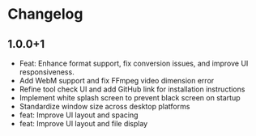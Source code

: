 # Changelog

## 1.0.0+1

* Feat: Enhance format support, fix conversion issues, and improve UI responsiveness.
* Add WebM support and fix FFmpeg video dimension error
* Refine tool check UI and add GitHub link for installation instructions
* Implement white splash screen to prevent black screen on startup
* Standardize window size across desktop platforms
* feat: Improve UI layout and spacing
* feat: Improve UI layout and file display
